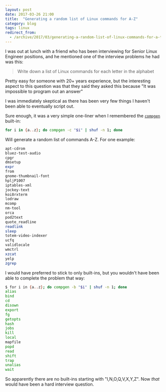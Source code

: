 ```yaml
---
layout: post
date: 2017-03-26 21:00
title:  "Generating a random list of Linux commands for A-Z"
category: blog
tags: linux
redirect_from:
  - /archive/2017/03/generating-a-random-list-of-linux-commands-for-a-to-z.html
---
```


I was out at lunch with a friend who has been interviewing for Senior Linux Engineer positions, and he mentioned one of the interview problems he had was this:

> Write down a list of Linux commands for each letter in the alphabet

Pretty easy for someone with 20+ years experience, but the interesting aspect to this question was that they said they asked this because "It was impossible to program out an answer"

I was immediately skeptical as there has been very few things I haven't been able to eventually script out.

Sure enough, it was a very simple one-liner when I remembered the [`compgen`](https://www.gnu.org/software/bash/manual/html_node/Programmable-Completion-Builtins.html) built-in:

```bash
for i in {a..z}; do compgen -c "$i" | shuf -n 1; done
```

Will generate a random list of commands A-Z. For one example:

```bash
apt-cdrom
bluez-test-audio
cpgr
dmsetup
expr
from
gnome-thumbnail-font
hpljP1007
iptables-xml
jockey-text
koi8rxterm
lodraw
mcomp
nm-tool
orca
pod2text
quote_readline
readlink
sleep
totem-video-indexer
ucfq
validlocale
wmctrl
xzcat
yelp
zgrep      
```                            
I would have preferred to stick to only built-ins, but you wouldn't have been able to complete the problem that way:

```bash
$ for i in {a..z}; do compgen -b "$i" | shuf -n 1; done
alias
bind
cd
disown
export
fg
getopts
hash
jobs
kill
local
mapfile
popd
read
shift
trap
unalias
wait
```
So apparently there are no built-ins starting with "I,N,O,Q,V,X,Y,Z". Now *that* would have been a hard interview question.
